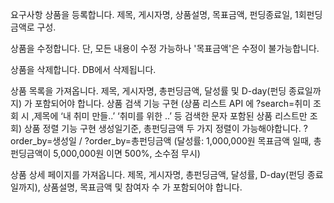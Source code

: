   요구사항
상품을 등록합니다.
제목, 게시자명, 상품설명, 목표금액, 펀딩종료일, 1회펀딩금액로 구성.

상품을 수정합니다.
단, 모든 내용이 수정 가능하나 '목표금액'은 수정이 불가능합니다.

상품을 삭제합니다.
DB에서 삭제됩니다.

상품 목록을 가져옵니다.
제목, 게시자명, 총펀딩금액, 달성률 및 D-day(펀딩 종료일까지) 가 포함되어야 합니다.
상품 검색 기능 구현
(상품 리스트 API 에 ?search=취미 조회 시 ,제목에  ‘내 취미 만들..’  ‘취미를 위한 ..’ 등 검색한 문자 포함된 상품 리스트만 조회)
상품 정렬 기능 구현
생성일기준, 총펀딩금액 두 가지 정렬이 가능해야합니다. 
 ?order_by=생성일 / ?order_by=총펀딩금액
(달성률: 1,000,000원 목표금액 일때,  총 펀딩금액이 5,000,000원 이면 500%, 소수점 무시)

상품 상세 페이지를 가져옵니다.
제목, 게시자명, 총펀딩금액, 달성률, D-day(펀딩 종료일까지), 상품설명, 목표금액  및 참여자 수 가 포함되어야 합니다.


